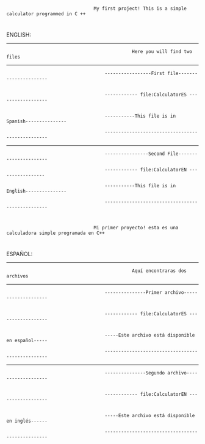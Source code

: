 #
                                    My first project! This is a simple calculator programmed in C ++
#

ENGLISH:
***********************************************************************************************************************************************
                                                  Here you will find two files
***********************************************************************************************************************************************  


                                        -----------------First file---------------------- 


                                        ------------ file:CalculatorES ------------------


                                        -----------This file is in Spanish---------------
                                            
                                        -------------------------------------------------


************************************************



                                        ----------------Second File----------------------

                                        ------------ file:CalculatorEN -----------------
                              
                                        -----------This file is in English---------------

                                        -------------------------------------------------






#
                                    Mi primer proyecto! esta es una calculadora simple programada en C++
#


ESPAÑOL:
***********************************************************************************************************************************************
                                                  Aquí encontraras dos archivos
***********************************************************************************************************************************************  


                                        ---------------Primer archivo-------------------- 


                                        ------------ file:CalculatorES ------------------


                                        -----Este archivo está disponible en español-----

                                        -------------------------------------------------


************************************************



                                        ---------------Segundo archivo-------------------


                                        ------------ file:CalculatorEN ------------------


                                        -----Este archivo está disponible en inglés------
                                            
                                        -------------------------------------------------
